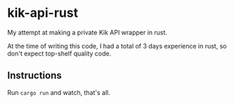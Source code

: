 # kik-api-rust

My attempt at making a private Kik API wrapper in rust.

At the time of writing this code, I had a total of 3 days experience in rust, so don't expect top-shelf quality code.

## Instructions

Run `cargo run` and watch, that's all.
